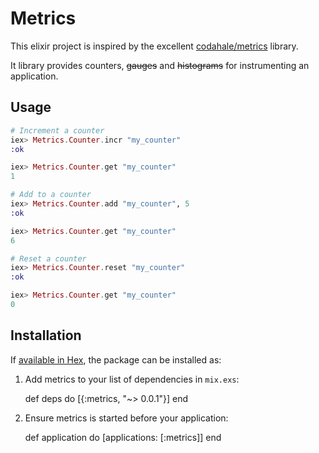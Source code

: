 # Metrics

This elixir project is inspired by the excellent [codahale/metrics](https://github.com/codahale/metrics) library.

It library provides counters, ~~gauges~~ and ~~histograms~~ for instrumenting an application.


## Usage

```elixir
# Increment a counter
iex> Metrics.Counter.incr "my_counter"
:ok

iex> Metrics.Counter.get "my_counter"
1

# Add to a counter
iex> Metrics.Counter.add "my_counter", 5
:ok

iex> Metrics.Counter.get "my_counter"
6

# Reset a counter
iex> Metrics.Counter.reset "my_counter"
:ok

iex> Metrics.Counter.get "my_counter"
0
```

## Installation

If [available in Hex](https://hex.pm/docs/publish), the package can be installed as:

  1. Add metrics to your list of dependencies in `mix.exs`:

        def deps do
          [{:metrics, "~> 0.0.1"}]
        end

  2. Ensure metrics is started before your application:

        def application do
          [applications: [:metrics]]
        end
